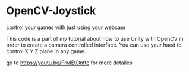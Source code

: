 # OpenCV-Joystick
control your games with just using your webcam

This code is a part of my tutorial about how to use Unity with OpenCV 
in order to create a camera controlled interface.
You can use your haed to control X Y Z plane in any game.

go to https://youtu.be/FlwlEtOnttc for more detailes
